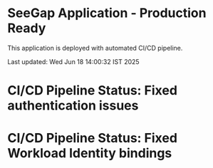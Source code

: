 # SeeGap Application - Production Ready

This application is deployed with automated CI/CD pipeline.

Last updated: Wed Jun 18 14:00:32 IST 2025
# CI/CD Pipeline Status: Fixed authentication issues
# CI/CD Pipeline Status: Fixed Workload Identity bindings

